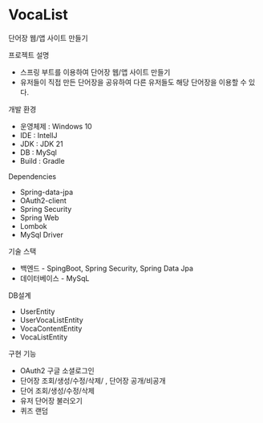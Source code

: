 # VocaList

단어장 웹/앱 사이트 만들기

프로젝트 설명
- 스프링 부트를 이용하여 단어장 웹/앱 사이트 만들기
- 유저들이 직접 만든 단어장을 공유하여 다른 유저들도 해당 단어장을 이용할 수 있다.

개발 환경
- 운영체제 : Windows 10
- IDE : IntellJ
- JDK : JDK 21
- DB : MySql
- Build : Gradle

Dependencies
- Spring-data-jpa
- OAuth2-client
- Spring Security
- Spring Web
- Lombok
- MySql Driver

기술 스택
- 백엔드 -
  SpingBoot, Spring Security, Spring Data Jpa
- 데이터베이스 -
  MySqL

 DB설계
 - UserEntity
 - UserVocaListEntity
 - VocaContentEntity
 - VocaListEntity

구현 기능
- OAuth2 구글 소셜로그인
- 단어장 조회/생성/수정/삭제/ , 단어장 공개/비공개
- 단어 조회/생성/수정/삭제
- 유저 단어장 불러오기
- 퀴즈 랜덤
